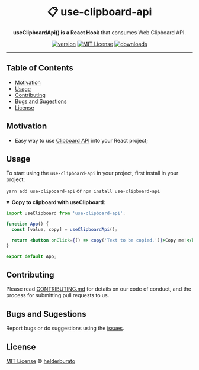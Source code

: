 <div align="center">
  <h1>📋 use-clipboard-api</h1>

  <p><strong>useClipboardApi() is a React Hook</strong> that consumes Web Clipboard API.</p>

<!-- prettier-ignore-start -->
[![version][version-badge]][package]
[![MIT License][license-badge]][license]
[![downloads][downloads-badge]][npmtrends]
<!-- prettier-ignore-end -->

</div>

---

## Table of Contents

<!-- START doctoc generated TOC please keep comment here to allow auto update -->
<!-- DON'T EDIT THIS SECTION, INSTEAD RE-RUN doctoc TO UPDATE -->

- [Motivation](#motivation)
- [Usage](#usage)
- [Contributing](#contributing)
- [Bugs and Sugestions](#bugs-and-sugestions)
- [License](#license)

<!-- END doctoc generated TOC please keep comment here to allow auto update -->

## Motivation

- Easy way to use [Clipboard API](https://developer.mozilla.org/en-US/docs/Web/API/Clipboard_API) into your React project;

## Usage

To start using the `use-clipboard-api` in your project, first install in your project:

`yarn add use-clipboard-api` or `npm install use-clipboard-api`

<details open>
<summary><strong>Copy to clipboard with useClipboard:</strong></summary>

```jsx
import useClipboard from 'use-clipboard-api';

function App() {
  const [value, copy] = useClipboardApi();

  return <button onClick={() => copy('Text to be copied.')}>Copy me!</button>;
}

export default App;
```

</details>

## Contributing

Please read [CONTRIBUTING.md](CONTRIBUTING.md) for details on our code of conduct, and the process for submitting pull requests to us.

## Bugs and Sugestions

Report bugs or do suggestions using the [issues](https://github.com/helderburato/use-clipboard-api/issues).

## License

[MIT License](LICENSE) © [helderburato](https://helderburato.com)

<!-- prettier-ignore-start -->
[version-badge]: https://img.shields.io/npm/v/use-clipboard-api.svg?style=flat-square
[package]: https://www.npmjs.com/package/use-clipboard-api
[downloads-badge]: https://img.shields.io/npm/dm/use-clipboard-api.svg?style=flat-square
[npmtrends]: http://www.npmtrends.com/use-clipboard-api
[license-badge]: https://img.shields.io/npm/l/use-clipboard-api.svg?style=flat-square
[license]: https://github.com/helderburato/use-clipboard-api/blob/master/LICENSE
[build]: https://github.com/helderburato/use-clipboard-api/actions
[build-badge]: https://github.com/helderburato/use-clipboard-api/actions/workflows/ci.yml/badge.svg
<!-- prettier-ignore-end -->
